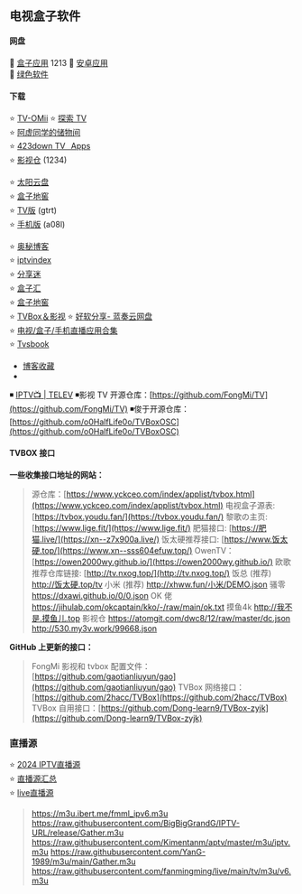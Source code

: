 ## 电视盒子软件
#### 网盘 
🔘 [盒子应用](https://cqmzgg.lanzn.com/b05o4wq2j) 1213 
🔘 [安卓应用](https://cqmzgg.lanzn.com/b05o4wq7e)  
🔘 [绿色软件](https://cqmzgg.lanzn.com/b05o4ymrc) 
#### 下载
⭐ [TV-OMii](https://omii.top/software/tvb)
⭐ [探索 TV](https://tansuo.lanzoub.com/b01592xri)      
⭐ [阿虚同学的储物间](https://axutongxue.com/)   
⭐ [423down TV⠀Apps](https://423down.lanzouo.com/b0f1944aj)    
⭐ [影视仓](https://wwjn.lanzout.com/b03jpibob) (1234)

⭐ [太阳云盘](http://www.teyonds.com/)     
⭐ [盒子地窖](http://www.wmsio.cn/)    
⭐ [TV版](https://www.lanzoui.com/b481565/) (gtrt)  
⭐ [手机版](https://www.lanzoui.com/b481564/) (a08l)

⭐ [奥秘博客](https://omii.top/)    
⭐ [iptvindex](https://www.iptvindex.com/)    
⭐ [分享迷](https://www.fenxm.com/)      
⭐ [盒子汇](https://www.hefentv.cn/category/tv)     
⭐ [盒子地窖](http://www.wmsio.cn/)    
⭐ [TVBox＆影视](https://qiqi2020.lanzouw.com/b09svqv1c)
⭐ [好软分享- 蓝奏云网盘](https://yoyodadada.lanzoui.com/u/yoyodadada)    
⭐ [电视/盒子/手机直播应用合集](https://apphot.cc/27447.html)   
⭐ [Tvsbook](https://www.tvsbook.com/forums/android-tv-app.3/)  
- [博客收藏](https://flowus.cn/share/687e8cac-43e1-475f-b5af-54998ef29a29?code=PWQ5R2)
- 

◾ [IPTV📺 | TELEV](https://smart.5iclub.fun/)
◾影视 TV 开源仓库：[https://github.com/FongMi/TV](https://github.com/FongMi/TV)
◾俊于开源仓库：[https://github.com/o0HalfLife0o/TVBoxOSC](https://github.com/o0HalfLife0o/TVBoxOSC)

#### TVBOX 接口

**一些收集接口地址的网站：**

> 源仓库：[https://www.yckceo.com/index/applist/tvbox.html](https://www.yckceo.com/index/applist/tvbox.html)
> 电视盒子源表: [https://tvbox.youdu.fan/](https://tvbox.youdu.fan/)
> 黎歌の主页: [https://www.lige.fit/](https://www.lige.fit/)
> 肥猫接口: [https://肥猫.live/](https://xn--z7x900a.live/)
> 饭太硬推荐接口: [https://www.饭太硬.top/](https://www.xn--sss604efuw.top/)
> OwenTV：[https://owen2000wy.github.io/](https://owen2000wy.github.io/)
> 欧歌推荐仓库链接: [http://tv.nxog.top/](http://tv.nxog.top/)
> 饭总 (推荐) http://饭太硬.top/tv
> 小米 (推荐) http://xhww.fun/小米/DEMO.json
> 骚零 https://dxawi.github.io/0/0.json
> OK 佬 https://jihulab.com/okcaptain/kko/-/raw/main/ok.txt
> 摸鱼4k http://我不是.摸鱼儿.top
> 影视仓 https://atomgit.com/dwc8/12/raw/master/dc.json
> http://530.my3v.work/99668.json


**GitHub 上更新的接口：**

> FongMi 影视和 tvbox 配置文件：[https://github.com/gaotianliuyun/gao](https://github.com/gaotianliuyun/gao)
> TVBox 网络接口：[https://github.com/2hacc/TVBox](https://github.com/2hacc/TVBox)
> TVBox 自用接口：[https://github.com/Dong-learn9/TVBox-zyjk](https://github.com/Dong-learn9/TVBox-zyjk)

### 直播源

⭐ [2024 IPTV直播源 ](https://www.ahhhhfs.com/36961/)  
⭐ [直播源汇总](https://xzbtv6.github.io/)   
⭐ [live直播源](https://iptv.886a.top/page/live.html)

> https://m3u.ibert.me/fmml_ipv6.m3u
> https://raw.githubusercontent.com/BigBigGrandG/IPTV-URL/release/Gather.m3u 
> https://raw.githubusercontent.com/Kimentanm/aptv/master/m3u/iptv.m3u 
> https://raw.githubusercontent.com/YanG-1989/m3u/main/Gather.m3u
> https://raw.githubusercontent.com/fanmingming/live/main/tv/m3u/v6.m3u 
> 




<!-- ##{"script":"<script src='https://blog.meekdai.com/Gmeek/plugins/GmeekTOC.js'></script>"}## -->